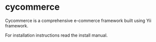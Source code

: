 cycommerce
==========

Cycommerce is a comprehensive e-commerce framework built using Yii framework.

For installation instructions read the install manual.

